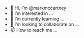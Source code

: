 - 👋 Hi, I’m @markmccartney
- 👀 I’m interested in ...
- 🌱 I’m currently learning ...
- 💞️ I’m looking to collaborate on ...
- 📫 How to reach me ...

<!---
markmccartney/markmccartney is a ✨ special ✨ repository because its `README.md` (this file) appears on your GitHub profile.
You can click the Preview link to take a look at your changes.
--->

